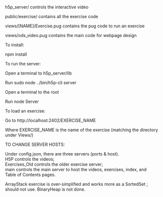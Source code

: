 h5p_server/ controls the interactive video

public/exercise/ contains all the exercise code

views/[NAME]/Exercise.pug  contains the pug code to run an exercise

views/ods_video.pug  contains the main code for webpage design


To install:

npm install

To run the server:

Open a terminal to h5p_server/lib

Run sudo node ../bin/h5p-cli server

Open a terminal to the root

Run node Server

To load an exercise:

Go to http://localhost:2402/EXERCISE_NAME

Where EXERCISE_NAME is the name of the exercise (matching the directory under Views/)


TO CHANGE SERVER HOSTS:

Under config.json, there are three servers (ports & host).  
H5P controls the videos;  
Exercises_Old controls the older exercise server;  
main controls the main server to host the videos, exercises, index, and Table of Contents pages.

ArrayStack exercise is over-simplified and works more as a SortedSet ;
  should not use.
BinaryHeap is not done.
